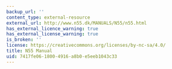 ```yaml
---
backup_url: ''
content_type: external-resource
external_url: http://www.n55.dk/MANUALS/N55/n55.html
has_external_licence_warning: true
has_external_license_warning: true
is_broken: ''
license: https://creativecommons.org/licenses/by-nc-sa/4.0/
title: N55 Manual
uid: 7417fe06-1800-4916-a8b0-e5eeb1043c33
---
```

